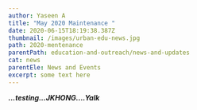 ```yaml
---
author: Yaseen A
title: "May 2020 Maintenance "
date: 2020-06-15T18:19:38.387Z
thumbnail: /images/urban-edu-news.jpg
path: 2020-mentenance
parentPath: education-and-outreach/news-and-updates
cat: news
parentEle: News and Events
excerpt: some text here
---
```

***...testing...JKHONG....Yalk***